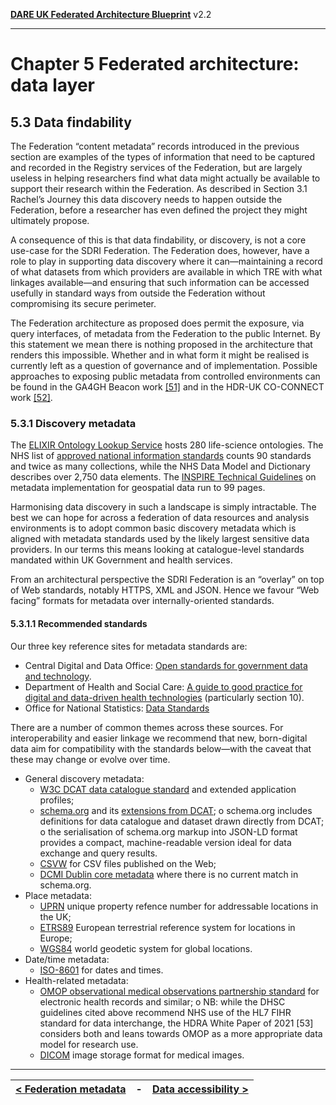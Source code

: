 **[DARE UK Federated Architecture Blueprint](../)**      v2.2

----

# Chapter 5 Federated architecture: data layer
## 5.3 Data findability

The Federation “content metadata” records introduced in the previous section are examples of the types of information that need to be captured and recorded in the Registry services of the Federation, but are largely useless in helping researchers find what data might actually be available to support their research within the Federation. As described in Section 3.1 Rachel’s Journey this data discovery needs to happen outside the Federation, before a researcher has even defined the project they might ultimately propose.

A consequence of this is that data findability, or discovery, is not a core use-case for the SDRI Federation. The Federation does, however, have a role to play in supporting data discovery where it can—maintaining a record of what datasets from which providers are available in which TRE with what linkages available—and ensuring that such information can be accessed usefully in standard ways from outside the Federation without compromising its secure perimeter.

The Federation architecture as proposed does permit the exposure, via query interfaces, of metadata from the Federation to the public Internet. By this statement we mean there is nothing proposed in the architecture that renders this impossible. Whether and in what form it might be realised is currently left as a question of governance and of implementation. Possible approaches to exposing public metadata from controlled environments can be found in the GA4GH Beacon work [[51]](../References.md#ref-51) and in the HDR-UK CO-CONNECT work [[52]](../References.md#ref-52).


### 5.3.1 Discovery metadata

The [ELIXIR Ontology Lookup Service](https://www.ebi.ac.uk/ols/ontologies) hosts 280 life-science ontologies. 
The NHS list of [approved national information standards](https://digital.nhs.uk/data-and-information/information-standards/information-standards-and-data-collections-including-extractions/publications-and-notifications/standards-and-collections ) counts 90 standards and twice as many collections, while the NHS Data Model and Dictionary describes over 2,750 data elements. 
The [INSPIRE Technical Guidelines](https://inspire.ec.europa.eu/documents/inspire-metadata-implementing-rules-technical-guidelines-based-en-iso-19115-and-en-iso-1) on metadata implementation for geospatial data run to 99 pages.

Harmonising data discovery in such a landscape is simply intractable. The best we can hope for across a federation of data resources and analysis environments is to adopt common basic discovery metadata which is aligned with metadata standards used by the likely largest sensitive data providers. In our terms this means looking at catalogue-level standards mandated within UK Government and health services.

From an architectural perspective the SDRI Federation is an “overlay” on top of Web standards, notably HTTPS, XML and JSON. Hence we favour “Web facing” formats for metadata over internally-oriented standards.

#### 5.3.1.1 Recommended standards

Our three key reference sites for metadata standards are:
 * Central Digital and Data Office: [Open standards for government data and technology](https://www.gov.uk/government/collections/open-standards-for-government-data-and-technology).
 * Department of Health and Social Care: [A guide to good practice for digital and data-driven health technologies](https://www.gov.uk/government/publications/code-of-conduct-for-data-driven-health-and-care-technology/initial-code-of-conduct-for-data-driven-health-and-care-technology#section-10) (particularly section 10).
 * Office for National Statistics: [Data Standards](https://www.ons.gov.uk/aboutus/transparencyandgovernance/datastrategy/datastandards)

There are a number of common themes across these sources. For interoperability and easier linkage we recommend that new, born-digital data aim for compatibility with the standards below—with the caveat that these may change or evolve over time.
 * General discovery metadata:
   - [W3C DCAT data catalogue standard](https://www.w3.org/TR/vocab-dcat-3/) and extended application profiles;
   - [schema.org](https://schema.org/) and its [extensions from DCAT](https://www.w3.org/wiki/WebSchemas/Datasets);
     o schema.org includes definitions for data catalogue and dataset drawn directly from DCAT;
     o the serialisation of schema.org markup into JSON-LD format provides a compact, machine-readable version ideal for data exchange and query results.
   - [CSVW](https://csvw.org/) for CSV files published on the Web;
   - [DCMI Dublin core metadata](https://www.dublincore.org/) where there is no current match in schema.org.
 * Place metadata:
   - [UPRN](https://www.geoplace.co.uk/addresses/uprn/) unique property refence number for addressable locations in the UK;
   - [ETRS89](http://etrs89.ensg.ign.fr/) European terrestrial reference system for locations in Europe;
   - [WGS84](http://earth-info.nga.mil/GandG/update/index.php?action=home) world geodetic system for global locations.
 * Date/time metadata:
   - [ISO-8601](https://en.wikipedia.org/wiki/ISO_8601) for dates and times.
 * Health-related metadata:
   - [OMOP observational medical observations partnership standard](https://ohdsi.github.io/CommonDataModel/) for electronic health records and similar;
     o NB: while the DHSC guidelines cited above recommend NHS use of the HL7 FIHR standard  for data interchange, the HDRA White Paper of 2021 [53] considers both and leans towards OMOP as a more appropriate data model for research use.
   - [DICOM](https://www.dicomstandard.org/) image storage format for medical images.

----

| [< Federation metadata](5_2_Federation_Metadata.md) | - | [Data accessibility >](5_4_Data_Accessibility.md) |
| ---- | ---- | ---- |






